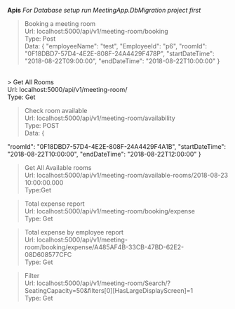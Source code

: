 **Apis**
*For Database setup run MeetingApp.DbMigration project first*<br>
> Booking a meeting room <br>
Url: localhost:5000/api/v1/meeting-room/booking <br>
Type: Post <br>
Data: {
  "employeeName": "test",
  "EmployeeId": "p6",
  "roomId": "0F18DBD7-57D4-4E2E-808F-24A4429F478P",
  "startDateTime": "2018-08-22T09:00:00",
  "endDateTime": "2018-08-22T10:00:00"
}
<br>
> Get All Rooms <br>
Url: localhost:5000/api/v1/meeting-room/ <br>
Type: Get <br>

> Check room available <br>
Url: localhost:5000/api/v1/meeting-room/availability  <br>
Type: POST <br>
Data: {
 
  "roomId": "0F18DBD7-57D4-4E2E-808F-24A4429F4A1B",
  "startDateTime": "2018-08-22T10:00:00",
  "endDateTime": "2018-08-22T12:00:00"
} <br>

> Get All Available rooms <br>
Url: localhost:5000/api/v1/meeting-room/available-rooms/2018-08-23 10:00:00.000 <br>
Type:Get <br>

> Total expense report <br>
Url: localhost:5000/api/v1/meeting-room/booking/expense <br>
Type: Get <br>

> Total expense by employee report <br>
Url: localhost:5000/api/v1/meeting-room/booking/expense/A485AF4B-33CB-47BD-62E2-08D608577CFC <br>
Type: Get <br>

> Filter <br>
Url: localhost:5000/api/v1/meeting-room/Search/?SeatingCapacity=50&filters[0][HasLargeDisplayScreen]=1 <br>
Type: Get <br>
